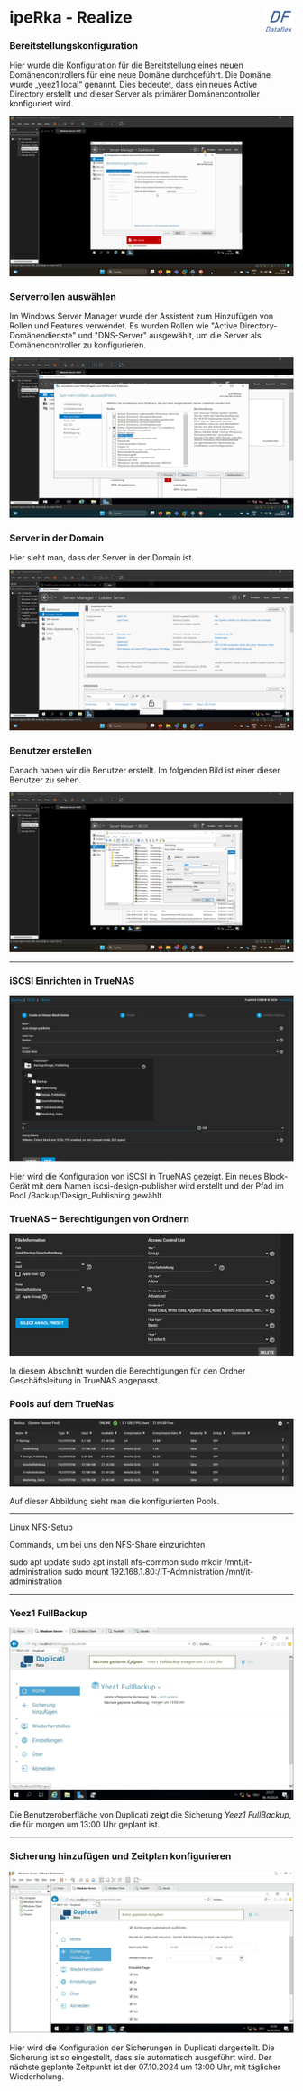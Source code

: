# ipeRka - Realize  <img src="https://github.com/ironflipper/DataFlex/blob/main/Dokumentationen/iperka/Images/LOGO.png" alt="DataFlex Logo" align="right" width="50"/>

### Bereitstellungskonfiguration
Hier wurde die Konfiguration für die Bereitstellung eines neuen Domänencontrollers für eine neue Domäne durchgeführt. Die Domäne wurde „yeez1.local“ genannt. Dies bedeutet, dass ein neues Active Directory erstellt und dieser Server als primärer Domänencontroller konfiguriert wird.

![Bereitstellungskonfiguration](https://github.com/ironflipper/DataFlex/blob/main/Dokumentationen/iperka/Images/Bild%20(8).png)

### Serverrollen auswählen
Im Windows Server Manager wurde der Assistent zum Hinzufügen von Rollen und Features verwendet. Es wurden Rollen wie "Active Directory-Domänendienste" und "DNS-Server" ausgewählt, um die Server als Domänencontroller zu konfigurieren.

![Serverrollen auswählen](https://github.com/ironflipper/DataFlex/blob/main/Dokumentationen/iperka/Images/Bild%20(6).png)

### Server in der Domain
Hier sieht man, dass der Server in der Domain ist.

![Server in der Domain](https://github.com/ironflipper/DataFlex/blob/main/Dokumentationen/iperka/Images/Bild%20(3).png)

### Benutzer erstellen
Danach haben wir die Benutzer erstellt. Im folgenden Bild ist einer dieser Benutzer zu sehen.

![Benutzer erstellen](https://github.com/ironflipper/DataFlex/blob/main/Dokumentationen/iperka/Images/Bild%20(9).png)

---
### iSCSI Einrichten in TrueNAS

![iSCSI TrueNAS Screenshot](https://github.com/ironflipper/DataFlex/blob/main/Dokumentationen/iperka/Images/iscsi%20truernas.png)

Hier wird die Konfiguration von iSCSI in TrueNAS gezeigt. Ein neues Block-Gerät mit dem Namen iscsi-design-publisher wird erstellt und der Pfad im Pool /Backup/Design_Publishing gewählt. 

### TrueNAS – Berechtigungen von Ordnern

![TrueNAS Screenshot](https://github.com/ironflipper/DataFlex/blob/main/Dokumentationen/iperka/Images/true.png)

In diesem Abschnitt wurden die Berechtigungen für den Ordner Geschäftsleitung in TrueNAS angepasst. 

### Pools auf dem TrueNas

![TrueNAS Pools](https://github.com/ironflipper/DataFlex/blob/main/Dokumentationen/iperka/Images/truenaspools.png)

Auf dieser Abbildung sieht man die konfigurierten Pools.

---
Linux NFS-Setup

Commands, um bei uns den NFS-Share einzurichten

sudo apt update
sudo apt install nfs-common
sudo mkdir /mnt/it-administration
sudo mount 192.168.1.80:/IT-Administration /mnt/it-administration

 ---

### Yeez1 FullBackup

![Yeez1 FullBackup Screenshot](https://github.com/ironflipper/DataFlex/blob/main/Dokumentationen/iperka/Images/backu2.png)

Die Benutzeroberfläche von Duplicati zeigt die Sicherung *Yeez1 FullBackup*, die für morgen um 13:00 Uhr geplant ist. 

---

### Sicherung hinzufügen und Zeitplan konfigurieren

![Sicherung hinzufügen und Zeitplan Screenshot](https://github.com/ironflipper/DataFlex/blob/main/Dokumentationen/iperka/Images/basckip.png)

Hier wird die Konfiguration der  Sicherungen in Duplicati dargestellt. Die Sicherung ist so eingestellt, dass sie automatisch ausgeführt wird. Der nächste geplante Zeitpunkt ist der 07.10.2024 um 13:00 Uhr, mit täglicher Wiederholung.
